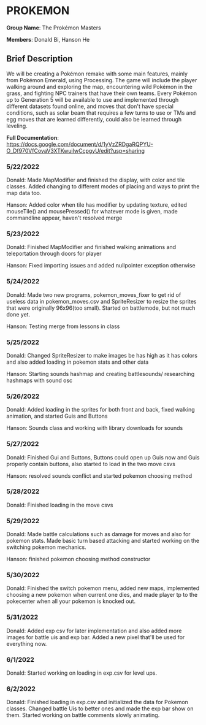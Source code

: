 # PROKEMON
**Group Name**: The Prokémon Masters

**Members**: Donald Bi, Hanson He

## Brief Description ##
We will be creating a Pokémon remake with some main features, mainly from Pokémon Emerald, using Processing. The game will include the player walking around and exploring the map, encountering wild Pokémon in the grass, and fighting NPC trainers that have their own teams. Every Pokémon up to Generation 5 will be available to use and implemented through different datasets found online, and moves that don't have special conditions, such as solar beam that requires a few turns to use or TMs and egg moves that are learned differently, could also be learned through leveling.

**Full Documentation**:  
https://docs.google.com/document/d/1yVzZRDgaRQPYU-O_Df970VfCovaV3XTKwuiIwCcpgyU/edit?usp=sharing

### 5/22/2022 ###
Donald: Made MapModifier and finished the display, with color and tile classes. Added changing to different modes of placing and ways to print the map data too.

Hanson: Added color when tile has modifier by updating texture, edited mouseTile() and mousePressed() for whatever mode is given, made commandline appear, haven't resolved merge

### 5/23/2022 ###
Donald: Finished MapModifier and finished walking animations and teleportation through doors for player

Hanson: Fixed importing issues and added nullpointer exception otherwise

### 5/24/2022 ###
Donald: Made two new programs, pokemon_moves_fixer to get rid of useless data in pokemon_moves.csv and SpriteResizer to resize the sprites that were originally 96x96(too small). Started on battlemode, but not much done yet.

Hanson: Testing merge from lessons in class

### 5/25/2022 ###
Donald: Changed SpriteResizer to make images be has high as it has colors and also added loading in pokemon stats and other data

Hanson: Starting sounds hashmap and creating battlesounds/ researching hashmaps with sound osc

### 5/26/2022 ###
Donald: Added loading in the sprites for both front and back, fixed walking animation, and started Guis and Buttons

Hanson: Sounds class and working with library downloads for sounds

### 5/27/2022 ###
Donald: Finished Gui and Buttons, Buttons could open up Guis now and Guis properly contain buttons, also started to load in the two move csvs

Hanson: resolved sounds conflict and started pokemon choosing method

### 5/28/2022 ###
Donald: Finished loading in the move csvs

### 5/29/2022 ###
Donald: Made battle calculations such as damage for moves and also for pokemon stats. Made basic turn based attacking and started working on the switching pokemon mechanics.

Hanson: finished pokemon choosing method constructor

### 5/30/2022 ###
Donald: Finished the switch pokemon menu, added new maps, implemented choosing a new pokemon when current one dies, and made player tp to the pokecenter when all your pokemon is knocked out.

### 5/31/2022 ###
Donald: Added exp csv for later implementation and also added more images for battle uis and exp bar. Added a new pixel that'll be used for everything now.

### 6/1/2022 ###
Donald: Started working on loading in exp.csv for level ups.

### 6/2/2022 ###
Donald: Finished loading in exp.csv and initialized the data for Pokemon classes. Changed battle Uis to better ones and made the exp bar show on them. Started working on battle comments slowly animating.
